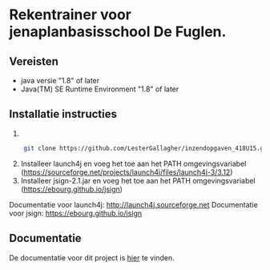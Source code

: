 # Rekentrainer voor jenaplanbasisschool De Fuglen.

## Vereisten

- java versie "1.8" of later
- Java(TM) SE Runtime Environment "1.8" of later

## Installatie instructies

1. 
```bash
    git clone https://github.com/LesterGallagher/inzendopgaven_418U15.git
```
2. Installeer launch4j en voeg het toe aan het PATH omgevingsvariabel (https://sourceforge.net/projects/launch4j/files/launch4j-3/3.12)
3. Installeer jsign-2.1.jar en voeg het toe aan het PATH omgevingsvariabel (https://ebourg.github.io/jsign)

Documentatie voor launch4j: http://launch4j.sourceforge.net
Documentatie voor jsign: https://ebourg.github.io/jsign

## Documentatie

De documentatie voor dit project is [hier](https://esstudio.site/inzendopgaven_418U15/java-doc) te vinden.



